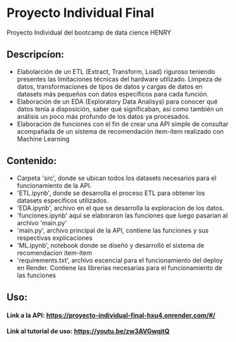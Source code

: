 # Proyecto Individual Final
Proyecto Individual del bootcamp de data cience HENRY

## Descripcíon:
* Elabolarción de un ETL (Extract, Transform, Load) riguroso teniendo presentes las limitaciones técnicas del hardware utilizado. Limpeza de datos, transformaciones de tipos de datos y cargas de datos en datasets más pequeños con datos específicos para cada función.
* Elaboración de un EDA (Exploratory Data Analisys) para conocer qué datos tenía a disposición, saber qué significaban, así como también un análisis un poco más profundo de los datos ya procesados.
* Elaboración de funciones con el fin de crear una API simple de consultar acompañada de un sistema de recomendación item-item realizado con Machine Learning

## Contenido:
* Carpeta 'src', donde se ubican todos los datasets necesarios para el funcionamiento de la API.
* 'ETL.ipynb', donde se desarrolla el proceso ETL para obtener los datasets específicos utilizados.
* 'EDA.ipynb', archivo en el que se desarrolla la exploracíon de los datos.
* 'funciones.ipynb' aquí se elaboraron las funciones que luego pasarian al archivo 'main.py'
* 'main.py', archivo principal de la API, contiene las funciones y sus respectivas explicaciones
* 'ML.ipynb', notebook donde se diseñó y desarrolló el sistema de recomendacion item-item
* 'requirements.txt', archivo escencial para el funcionamiento del deploy en Render. Contiene las librerías necesarias para el funcionamiento de las funciones
## Uso:
#### Link a la API: https://proyecto-individual-final-hxu4.onrender.com/#/
#### Link al tutorial de uso: https://youtu.be/zw3AVGwqitQ
 